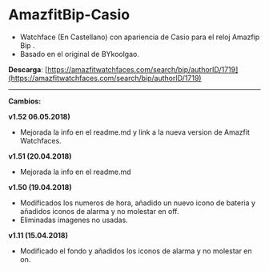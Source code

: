 # AmazfitBip-Casio

 - Watchface (En Castellano) con apariencia de Casio para el reloj
   Amazfip Bip .
 - Basado en el original de BYkoolgao.

**Descarga**: [https://amazfitwatchfaces.com/search/bip/authorID/1719](https://amazfitwatchfaces.com/search/bip/authorID/1719)

----------
**Cambios:**

**v1.52 06.05.2018)** 
- Mejorada la info en el readme.md y link a la nueva version de Amazfit Watchfaces.

**v1.51 (20.04.2018)** 
- Mejorada la info en el readme.md

**v1.50 (19.04.2018)** 
- Modificados los numeros de hora, añadido un nuevo icono de bateria y añadidos iconos de alarma y no molestar en off. 
- Eliminadas imagenes no usadas.

**v1.11 (15.04.2018)** 
- Modificado el fondo y añadidos los iconos de alarma y no molestar en on.
